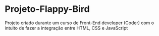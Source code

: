 # Projeto-Flappy-Bird
 Projeto criado durante um curso de Front-End developer (Coder) com o intuito de fazer a integração entre HTML, CSS e JavaScript
